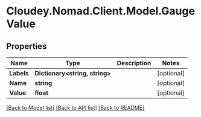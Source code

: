 # Cloudey.Nomad.Client.Model.GaugeValue

## Properties

Name | Type | Description | Notes
------------ | ------------- | ------------- | -------------
**Labels** | **Dictionary&lt;string, string&gt;** |  | [optional] 
**Name** | **string** |  | [optional] 
**Value** | **float** |  | [optional] 

[[Back to Model list]](../README.md#documentation-for-models) [[Back to API list]](../README.md#documentation-for-api-endpoints) [[Back to README]](../README.md)

